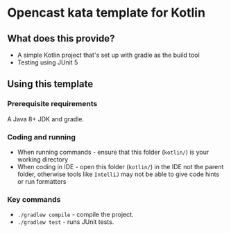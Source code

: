 # Opencast kata template for Kotlin

## What does this provide?

- A simple Kotlin project that's set up with gradle as the build tool
- Testing using JUnit 5

## Using this template

### Prerequisite requirements

A Java 8+ JDK and gradle.

### Coding and running

- When running commands - ensure that this folder (`kotlin/`) is your working directory
- When coding in IDE - open this folder (`kotlin/`) in the IDE not the parent folder, otherwise tools like `IntelliJ` may not be able to give code hints or run formatters

### Key commands

- `./gradlew compile` - compile the project.
- `./gradlew test` - runs JUnit tests.